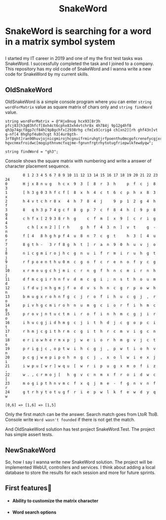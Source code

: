# <h1 align="center">SnakeWord</h1>
# <p>SnakeWord is searching for a word in a matrix symbol system</p>
  
I started my IT career in 2019 and one of my the first test tasks was SnakeWord. I successfully completed the task and I joined to a company. This repository has my old code of SnakeWord and I wanna write a new code for SnakeWord by my current skills.

<h2>OldSnakeWord</h2>

OldSnakeWord is a simple console program where you can enter `string wordForMatrix` value as square matrix of chars only and `string findWord` value.

```
string wordForMatrix = @"Hjx8nug hcx93[8r3h pfcj83[h3g03hfcf[8xh4ct6cphx83xh4vtchr8x 4h784j 9p12g4hf8 qh3p74gcf8gp7cf84h[9p8gchfx[2938rhg cfm[x9[crig4 ch[xn2][rh ghf43n]vt g-nf[4 8hghpf4u8n7cgt h3[4ur8gth- 3rf8ght]ran90huvjojnicgmirojhcgnuifrmiruhgtjrfpoenthu0mcgofcrenofycgjxrmougchjmicrngfhncmirnhjdfmcgirhnfvdmcgi;nsthoumdifdujnhgmjfodvshncgrpowhnbmugxrohnfgcjrofihucgj,ropivhgcmirohnumgciorfihmcgprovjntuctmirofinhmcgjiroihucgjidhmgcjithdjcgopcitrhmjcgithrmcgithrcmvigcnteriowhermxpjweiorhmgvjctoprigjc,optwihcgj,pwtiohvnpcgjwepipohngcj,xolwiexjiiwpu[wr]wqu[wripugxmofiz,w.,crmoj[ hgvcnmxfroidwc[mogipthnvmcfxqjme-fgnvnfrgtrhytotugfriepwlkfewdyqw";

string findWord = "gh3";
```

Console shows the square matrix with numbering and write a answer of character placement sequence.

```
        0 1 2 3 4 5 6 7 8 9 10 11 12 13 14 15 16 17 18 19 20 21 22 23 24
0       H j x 8 n u g   h c x  9  3  [  8  r  3  h     p  f  c  j  8  3
1       [ h 3 g 0 3 h f c f [  8  x  h  4  c  t  6  c  p  h  x  8  3  x
2       h 4 v t c h r 8 x   4  h  7  8  4  j     9  p  1  2  g  4  h  f
3       8   q h 3 p 7 4 g c f  8  g  p  7  c  f  8  4  h  [  9  p  8  g
4       c h f x [ 2 9 3 8 r h  g     c  f  m  [  x  9  [  c  r  i  g  4
5         c h [ x n 2 ] [ r h     g  h  f  4  3  n  ]  v  t     g  -  n
6       f [ 4   8 h g h p f 4  u  8  n  7  c  g  t     h  3  [  4  u  r
7       8 g t h -   3 r f 8 g  h  t  ]  r  a  n  9  0  h  u  v  j  o  j
8       n i c g m i r o j h c  g  n  u  i  f  r  m  i  r  u  h  g  t  j
9       r f p o e n t h u 0 m  c  g  o  f  c  r  e  n  o  f  y  c  g  j
10      x r m o u g c h j m i  c  r  n  g  f  h  n  c  m  i  r  n  h  j
11      d f m c g i r h n f v  d  m  c  g  i  ;  n  s  t  h  o  u  m  d
12      i f d u j n h g m j f  o  d  v  s  h  n  c  g  r  p  o  w  h  n
13      b m u g x r o h n f g  c  j  r  o  f  i  h  u  c  g  j  ,  r  o
14      p i v h g c m i r o h  n  u  m  g  c  i  o  r  f  i  h  m  c  g
15      p r o v j n t u c t m  i  r  o  f  i  n  h  m  c  g  j  i  r  o
16      i h u c g j i d h m g  c  j  i  t  h  d  j  c  g  o  p  c  i  t
17      r h m j c g i t h r m  c  g  i  t  h  r  c  m  v  i  g  c  n  t
18      e r i o w h e r m x p  j  w  e  i  o  r  h  m  g  v  j  c  t  o
19      p r i g j c , o p t w  i  h  c  g  j  ,  p  w  t  i  o  h  v  n
20      p c g j w e p i p o h  n  g  c  j  ,  x  o  l  w  i  e  x  j  i
21      i w p u [ w r ] w q u  [  w  r  i  p  u  g  x  m  o  f  i  z  ,
22      w . , c r m o j [   h  g  v  c  n  m  x  f  r  o  i  d  w  c  [
23      m o g i p t h n v m c  f  x  q  j  m  e  -  f  g  n  v  n  f  r
24      g t r h y t o t u g f  r  i  e  p  w  l  k  f  e  w  d  y  q  w

[0,6] => [1,6] => [1,5]
```

Only the first match can be the answer. Search match goes from LtoR TtoB. Console write `Word wasn't founded` if there is not get the match.

And OldSnakeWord solution has test project SnakeWord.Test. The project has simple assert tests.

<h2>NewSnakeWord</h2>

So, how I say I wanna write new SnakeWord solution. The project will be implemented WebUI, controllers and services. I think about adding a local database to store the results for each session and more for future sprints.
        
## First features🧐
- #### Ability to customize the matrix character
- #### Word search options

